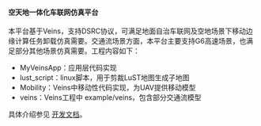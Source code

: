 #### 空天地一体化车联网仿真平台

本平台基于Veins，支持DSRC协议，可满足地面自治车联网及空地场景下移动边缘计算任务卸载仿真需要。交通流场景方面，本平台主要支持G6高速场景，也满足部分其他场景仿真需要。工程内容如下：

* MyVeinsApp：应用层代码实现
* lust_script：linux脚本，用于剪裁LuST地图生成子地图
* Mobility：Veins中移动性代码实现，为UAV提供移动模型
* veins：Veins工程中 example/veins，包含部分交通流模型

具体介绍参见 [开发文档][1]。

[1]:https://github.com/PrinceS17/veins_app/blob/master/MyVeinsApp/Doc.md
